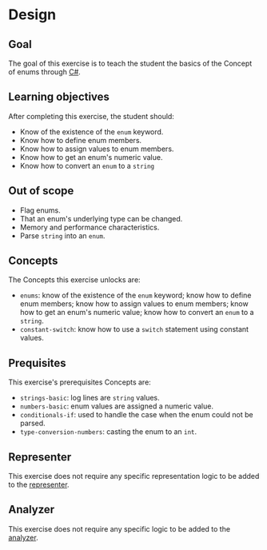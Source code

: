 # Design

## Goal

The goal of this exercise is to teach the student the basics of the Concept of enums through [C#][docs.microsoft.com-enum].

## Learning objectives

After completing this exercise, the student should:

- Know of the existence of the `enum` keyword.
- Know how to define enum members.
- Know how to assign values to enum members.
- Know how to get an enum's numeric value.
- Know how to convert an `enum` to a `string`

## Out of scope

- Flag enums.
- That an enum's underlying type can be changed.
- Memory and performance characteristics.
- Parse `string` into an `enum`.

## Concepts

The Concepts this exercise unlocks are:

- `enums`: know of the existence of the `enum` keyword; know how to define enum members; know how to assign values to enum members; know how to get an enum's numeric value; know how to convert an `enum` to a `string`.
- `constant-switch`: know how to use a `switch` statement using constant values.

## Prequisites

This exercise's prerequisites Concepts are:

- `strings-basic`: log lines are `string` values.
- `numbers-basic`: enum values are assigned a numeric value.
- `conditionals-if`: used to handle the case when the enum could not be parsed.
- `type-conversion-numbers`: casting the enum to an `int`.

## Representer

This exercise does not require any specific representation logic to be added to the [representer][representer].

## Analyzer

This exercise does not require any specific logic to be added to the [analyzer][analyzer].

[analyzer]: https://github.com/exercism/csharp-analyzer
[representer]: https://github.com/exercism/csharp-representer
[docs.microsoft.com-enum]: https://docs.microsoft.com/en-us/dotnet/csharp/language-reference/builtin-types/enum
